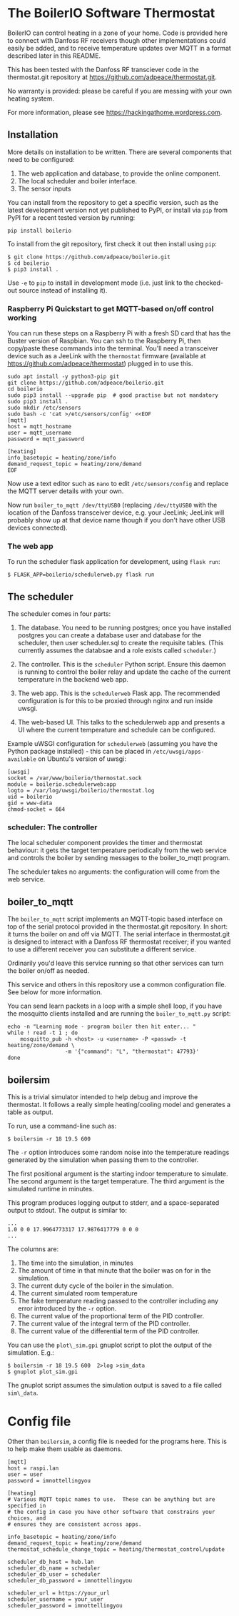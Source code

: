 # The BoilerIO Software Thermostat

BoilerIO can control heating in a zone of your home.  Code is provided here
to connect with Danfoss RF receivers though other implementations could
easily be added, and to receive temperature updates over MQTT in a format
described later in this README.

This has been tested with the Danfoss RF transciever code in the thermostat.git
repository at https://github.com/adpeace/thermostat.git.

No warranty is provided: please be careful if you are messing with your own
heating system.

For more information, please see https://hackingathome.wordpress.com.

## Installation

More details on installation to be written.  There are several components that
need to be configured:

1.  The web application and database, to provide the online component.
1.  The local scheduler and boiler interface.
1.  The sensor inputs

You can install from the repository to get a specific version, such as the
latest development version not yet published to PyPI, or install via `pip` from
PyPI for a recent tested version by running:

```
pip install boilerio
```

To install from the git repository, first check it out then install using `pip`:

```
$ git clone https://github.com/adpeace/boilerio.git
$ cd boilerio
$ pip3 install .
```

Use `-e` to `pip` to install in development mode (i.e. just link to the
checked-out source instead of installing it).

### Raspberry Pi Quickstart to get MQTT-based on/off control working

You can run these steps on a Raspberry Pi with a fresh SD card that has the Buster version of Raspbian.  You can ssh to the Raspberry Pi, then copy/paste these commands into the terminal.  You'll need a transceiver device such as a JeeLink with the `thermostat` firmware (available at https://github.com/adpeace/thermostat) plugged in to use this.

```
sudo apt install -y python3-pip git
git clone https://github.com/adpeace/boilerio.git
cd boilerio
sudo pip3 install --upgrade pip  # good practise but not mandatory
sudo pip3 install .
sudo mkdir /etc/sensors
sudo bash -c 'cat >/etc/sensors/config' <<EOF
[mqtt]
host = mqtt_hostname
user = mqtt_username
password = mqtt_password

[heating]
info_basetopic = heating/zone/info
demand_request_topic = heating/zone/demand
EOF
```

Now use a text editor such as `nano` to edit `/etc/sensors/config` and replace
the MQTT server details with your own.

Now run `boiler_to_mqtt /dev/ttyUSB0` (replacing `/dev/ttyUSB0` with the location
of the Danfoss transceiver device, e.g. your JeeLink; JeeLink will probably show
up at that device name though if you don't have other USB devices connected).

### The web app

To run the scheduler flask application for development, using `flask run`:

```
$ FLASK_APP=boilerio/schedulerweb.py flask run
```

## The scheduler

The scheduler comes in four parts:

1.  The database.  You need to be running postgres; once you have installed
postgres you can create a database user and database for the scheduler, then
user scheduler.sql to create the requisite tables.  (This currently assumes the
databsae and a role exists called `scheduler`.)

2.  The controller.  This is the `scheduler` Python script.  Ensure this daemon
is running to control the boiler relay and update the cache of the current
temperature in the backend web app.

3.  The web app.  This is the `schedulerweb` Flask app.  The recommended
configuration is for this to be proxied through nginx and run inside uwsgi.

4.  The web-based UI.  This talks to the schedulerweb app and presents a UI
where the current temperature and schedule can be configured.

Example uWSGI configuration for `schedulerweb` (assuming you have the Python
package installed) - this can be placed in `/etc/uwsgi/apps-available` on
Ubuntu's version of uwsgi:

```
[uwsgi]
socket = /var/www/boilerio/thermostat.sock
module = boilerio.schedulerweb:app
logto = /var/log/uwsgi/boilerio/thermostat.log
uid = boilerio
gid = www-data
chmod-socket = 664
```

### scheduler: The controller

The local scheduler component provides the timer and thermostat behaviour: it
gets the target temperature periodically from the web service and controls the
boiler by sending messages to the boiler\_to\_mqtt program.

The scheduler takes no arguments: the configuration will come from the web
service.

## boiler\_to\_mqtt

The `boiler_to_mqtt` script implements an MQTT-topic based interface on top
of the serial protocol provided in the thermostat.git repository.  In short: it
turns the boiler on and off via MQTT.  The serial interface in thermostat.git is
designed to interact with a Danfoss RF thermostat receiver; if you wanted to use
a different receiver you can substitute a different service.

Ordinarily you'd leave this service running so that other services can turn the
boiler on/off as needed.

This service and others in this repository use a common configuration file.  See
below for more information.

You can send learn packets in a loop with a simple shell loop, if you have the
mosquitto clients installed and are running the `boiler_to_mqtt.py` script:

```
echo -n "Learning mode - program boiler then hit enter... "
while ! read -t 1 ; do
    mosquitto_pub -h <host> -u <username> -P <passwd> -t heating/zone/demand \
                  -m '{"command": "L", "thermostat": 47793}'
done
```

## boilersim

This is a trivial simulator intended to help debug and improve the thermostat.
It follows a really simple heating/cooling model and generates a table as
output.

To run, use a command-line such as:

```
$ boilersim -r 18 19.5 600
```

The `-r` option introduces some random noise into the temperature readings
generated by the simulation when passing them to the controller.

The first positional argument is the starting indoor temperature to simulate.
The second argument is the target temperature.  The third argument is
the simulated runtime in minutes.

This program produces logging output to stderr, and a space-separated output to
stdout.  The output is similar to:

```
...
1.0 0 0 17.9964773317 17.9876417779 0 0 0
...
```

The columns are:

1. The time into the simulation, in minutes
2. The amount of time in that minute that the boiler was on for in the
simulation.
3. The current duty cycle of the boiler in the simulation.
4. The current simulated room temperature
5. The fake temperature reading passed to the controller including any error
introduced by the `-r` option.
6. The current value of the proportional term of the PID controller.
7. The current value of the integral term of the PID controller.
8. The current value of the differential term of the PID controller.

You can use the `plot\_sim.gpi` gnuplot script to plot the output of the
simulation.  E.g.:

```
$ boilersim -r 18 19.5 600  2>log >sim_data
$ gnuplot plot_sim.gpi
```

The gnuplot script assumes the simulation output is saved to a file called
`sim\_data`.

# Config file

Other than `boilersim`, a config file is needed for the programs here.  This is
to help make them usable as daemons.

```
[mqtt]
host = raspi.lan
user = user
password = imnottellingyou

[heating]
# Various MQTT topic names to use.  These can be anything but are specified in
# the config in case you have other software that constrains your choices, and
# ensures they are consistent across apps.

info_basetopic = heating/zone/info
demand_request_topic = heating/zone/demand
thermostat_schedule_change_topic = heating/thermostat_control/update

scheduler_db_host = hub.lan
scheduler_db_name = scheduler
scheduler_db_user = scheduler
scheduler_db_password = imnottellingyou

scheduler_url = https://your_url
scheduler_username = your_user
scheduler_password = imnottellingyou
```
